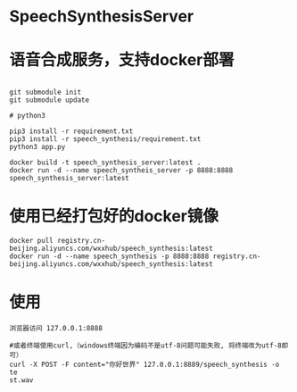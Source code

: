 # SpeechSynthesisServer
# 语音合成服务，支持docker部署

```shell 

git submodule init
git submodule update

# python3 

pip3 install -r requirement.txt
pip3 install -r speech_synthesis/requirement.txt
python3 app.py
```

```docker
docker build -t speech_synthesis_server:latest .
docker run -d --name speech_syntheis_server -p 8888:8888 speech_synthesis_server:latest
```

# 使用已经打包好的docker镜像
```
docker pull registry.cn-beijing.aliyuncs.com/wxxhub/speech_synthesis:latest
docker run -d --name speech_synthesis -p 8888:8888 registry.cn-beijing.aliyuncs.com/wxxhub/speech_synthesis:latest
```

# 使用
```
浏览器访问 127.0.0.1:8888

#或者终端使用curl,（windows终端因为编码不是utf-8问题可能失败, 将终端改为utf-8即可）
curl -X POST -F content="你好世界" 127.0.0.1:8889/speech_synthesis -o te
st.wav
```
